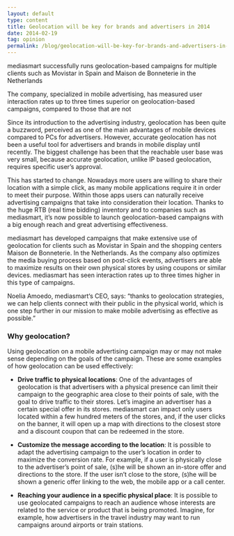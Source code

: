 ```yaml
---
layout: default
type: content
title: Geolocation will be key for brands and advertisers in 2014
date: 2014-02-19
tag: opinion
permalink: /blog/geolocation-will-be-key-for-brands-and-advertisers-in-2014
---
```


mediasmart successfully runs geolocation-based campaigns for multiple clients such as Movistar in Spain and Maison de Bonneterie in the Netherlands

The company, specialized in mobile advertising, has measured user interaction rates up to three times superior on geolocation-based campaigns, compared to those that are not

Since its introduction to the advertising industry, geolocation has been quite a buzzword, perceived as one of the main advantages of mobile devices compared to PCs for advertisers. However, accurate geolocation has not been a useful tool for advertisers and brands in mobile display until recently. The biggest challenge has been that the reachable user base was very small, because accurate geolocation, unlike IP based geolocation, requires specific user&#8217;s approval.

This has started to change. Nowadays more users are willing to share their location with a simple click, as many mobile applications require it in order to meet their purpose. Within those apps users can naturally receive advertising campaigns that take into consideration their location. Thanks to the huge RTB (real time bidding) inventory and to companies such as mediasmart, it&#8217;s now possible to launch geolocation-based campaigns with a big enough reach and great advertising effectiveness.

mediasmart has developed campaigns that make extensive use of geolocation for clients such as Movistar in Spain and the shopping centers Maison de Bonneterie. In the Netherlands. As the company also optimizes the media buying process based on post-click events, advertisers are able to maximize results on their own physical stores by using coupons or similar devices. mediasmart has seen interaction rates up to three times higher in this type of campaigns.

Noelia Amoedo, mediasmart&#8216;s CEO, says: &#8220;thanks to geolocation strategies, we can help clients connect with their public in the physical world, which is one step further in our mission to make mobile advertising as effective as possible.&#8221;

### Why geolocation?
Using geolocation on a mobile advertising campaign may or may not make sense depending on the goals of the campaign. These are some examples of how geolocation can be used effectively:

  - **Drive traffic to physical locations**: One of the advantages of geolocation is that advertisers with a physical presence can limit their campaign to the geographic area close to their points of sale, with the goal to drive traffic to their stores. Let&#8217;s imagine an advertiser has a certain special offer in its stores. mediasmart can impact only users located within a few hundred meters of the stores, and, if the user clicks on the banner, it will open up a map with directions to the closest store and a discount coupon that can be redeemed in the store.

  - **Customize the message according to the location**: It is possible to adapt the advertising campaign to the user&#8217;s location in order to maximize the conversion rate. For example, if a user is physically close to the advertiser&#8217;s point of sale, (s)he will be shown an in-store offer and directions to the store. If the user isn&#8217;t close to the store, (s)he will be shown a generic offer linking to the web, the mobile app or a call center.

  - **Reaching your audience in a specific physical place**: It is possible to use geolocated campaigns to reach an audience whose interests are related to the service or product that is being promoted. Imagine, for example, how advertisers in the travel industry may want to run campaigns around airports or train stations.
